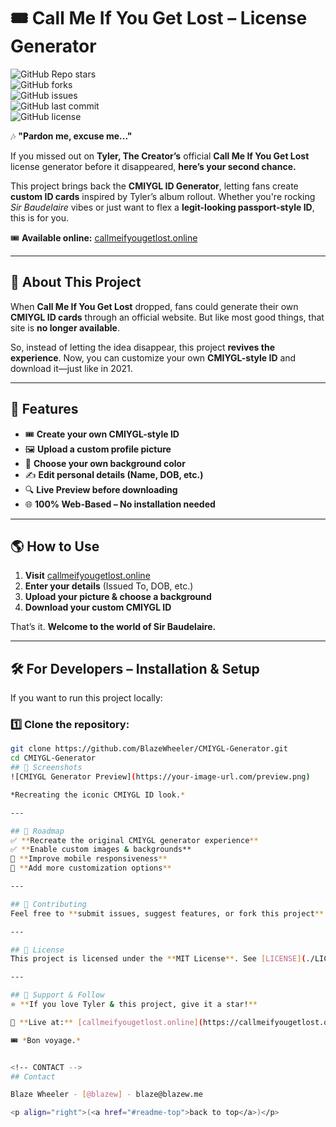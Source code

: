 # 🎟 **Call Me If You Get Lost – License Generator**  
![GitHub Repo stars](https://img.shields.io/github/stars/BlazeWheeler/CMIYGL-Generator?style=for-the-badge)  
![GitHub forks](https://img.shields.io/github/forks/BlazeWheeler/CMIYGL-Generator?style=for-the-badge)  
![GitHub issues](https://img.shields.io/github/issues/BlazeWheeler/CMIYGL-Generator?style=for-the-badge)  
![GitHub last commit](https://img.shields.io/github/last-commit/BlazeWheeler/CMIYGL-Generator?style=for-the-badge)  
![GitHub license](https://img.shields.io/github/license/BlazeWheeler/CMIYGL-Generator?style=for-the-badge)  

🎶 **"Pardon me, excuse me..."**  

If you missed out on **Tyler, The Creator’s** official **Call Me If You Get Lost** license generator before it disappeared, **here’s your second chance.**  

This project brings back the **CMIYGL ID Generator**, letting fans create **custom ID cards** inspired by Tyler’s album rollout. Whether you're rocking *Sir Baudelaire* vibes or just want to flex a **legit-looking passport-style ID**, this is for you.  

🎟 **Available online:** [callmeifyougetlost.online](https://callmeifyougetlost.online/)  

---

## 📜 **About This Project**  
When **Call Me If You Get Lost** dropped, fans could generate their own **CMIYGL ID cards** through an official website. But like most good things, that site is **no longer available**.  

So, instead of letting the idea disappear, this project **revives the experience**. Now, you can customize your own **CMIYGL-style ID** and download it—just like in 2021.  

---

## 🚀 **Features**  
- 🎟 **Create your own CMIYGL-style ID**  
- 🖼 **Upload a custom profile picture**  
- 🎨 **Choose your own background color**  
- ✍️ **Edit personal details (Name, DOB, etc.)**  
- 🔍 **Live Preview before downloading**  
- 🌐 **100% Web-Based – No installation needed**  

---

## 🌎 **How to Use**  
1. **Visit** [callmeifyougetlost.online](https://callmeifyougetlost.online/)  
2. **Enter your details** (Issued To, DOB, etc.)  
3. **Upload your picture & choose a background**  
4. **Download your custom CMIYGL ID**  

That’s it. **Welcome to the world of Sir Baudelaire.**  

---

## 🛠 **For Developers – Installation & Setup**  
If you want to run this project locally:  

### **1️⃣ Clone the repository:**  
```bash
git clone https://github.com/BlazeWheeler/CMIYGL-Generator.git
cd CMIYGL-Generator
## 📸 Screenshots  
![CMIYGL Generator Preview](https://your-image-url.com/preview.png)  

*Recreating the iconic CMIYGL ID look.*

---

## 📌 Roadmap  
✅ **Recreate the original CMIYGL generator experience**  
✅ **Enable custom images & backgrounds**  
🚧 **Improve mobile responsiveness**  
🚧 **Add more customization options**  

---

## 🤝 Contributing  
Feel free to **submit issues, suggest features, or fork this project** if you’d like to improve it.  

---

## 📝 License  
This project is licensed under the **MIT License**. See [LICENSE](./LICENSE) for details.  

---

## 🎯 Support & Follow  
⭐ **If you love Tyler & this project, give it a star!**  

📌 **Live at:** [callmeifyougetlost.online](https://callmeifyougetlost.online/)  

🎟 *Bon voyage.*  


<!-- CONTACT -->
## Contact

Blaze Wheeler - [@blazew] - blaze@blazew.me

<p align="right">(<a href="#readme-top">back to top</a>)</p>